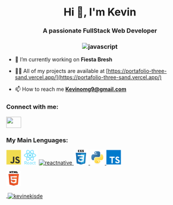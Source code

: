 <h1 align="center">Hi 👋, I'm Kevin</h1>
<h3 align="center">A passionate FullStack Web Developer</h3>

<h3 align="center"><img src="https://thumbs.gfycat.com/PointedFrequentImperatorangel-size_restricted.gif" aling="center" alt="javascript" width="300" height="200" /></h3>
                                                                                                                               
- 🔭 I’m currently working on **Fiesta Bresh**

- 👨‍💻 All of my projects are available at [https://portafolio-three-sand.vercel.app/](https://portafolio-three-sand.vercel.app/)

- 📫 How to reach me **Kevinomg9@gmail.com**


<h3 align="left">Connect with me:</h3>
<p align="left">
<a href="https://linkedin.com/in/https://www.linkedin.com/in/kevin-leiva-98208a184/" target="blank"><img align="center" src="https://raw.githubusercontent.com/rahuldkjain/github-profile-readme-generator/master/src/images/icons/Social/linked-in-alt.svg"  height="30" width="40" /></a>


<h3 align="left">My Main Lenguages:</h3>
<p align="left"> <a href="https://www.arduino.cc/" target="_blank" rel="noreferrer"> 
<img src="https://raw.githubusercontent.com/devicons/devicon/master/icons/javascript/javascript-original.svg" alt="javascript" width="40" height="40"/></a> <a href="https://jestjs.io" target="_blank" rel="noreferrer">
<img src="https://raw.githubusercontent.com/devicons/devicon/master/icons/react/react-original-wordmark.svg" alt="react" width="40" height="40"/></a> <a href="https://reactnative.dev/" target="_blank" rel="noreferrer">
<img src="https://iconape.com/wp-content/png_logo_vector/redux.png" alt="reactnative" width="40" height="40"/> </a> <a href="https://www.typescriptlang.org/" target="_blank" rel="noreferrer"> 
<img src="https://raw.githubusercontent.com/devicons/devicon/master/icons/css3/css3-original-wordmark.svg" alt="css3" width="40" height="40"/></a><a href="https://firebase.google.com/" target="_blank" rel="noreferrer"> 
<img src="https://raw.githubusercontent.com/devicons/devicon/master/icons/python/python-original.svg" alt="python" width="40" height="40"/></a><a href="https://reactjs.org/" target="_blank" rel="noreferrer">
<img src="https://raw.githubusercontent.com/devicons/devicon/master/icons/typescript/typescript-original.svg" alt="typescript" width="40" height="40"/> </a> </p>
<img src="https://raw.githubusercontent.com/devicons/devicon/master/icons/html5/html5-original-wordmark.svg" alt="html5" width="40" height="40"/></a> <a href="https://developer.mozilla.org/en-US/docs/Web/JavaScript" target="_blank" rel="noreferrer">


<p>&nbsp;<img align="center" src="https://github-readme-stats.vercel.app/api?username=kevinekisde&show_icons=true&locale=en" alt="kevinekisde" /></p>
